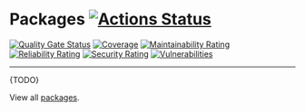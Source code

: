 # Packages [![Actions Status](https://github.com/matt-dunn/packages/workflows/CI/badge.svg)](https://github.com/matt-dunn/packages/actions)

[![Quality Gate Status](https://sonarcloud.io/api/project_badges/measure?project=matt-dunn_packages&metric=alert_status)](https://sonarcloud.io/dashboard?id=matt-dunn_packages)
[![Coverage](https://sonarcloud.io/api/project_badges/measure?project=matt-dunn_packages&metric=coverage)](https://sonarcloud.io/dashboard?id=matt-dunn_packages)
[![Maintainability Rating](https://sonarcloud.io/api/project_badges/measure?project=matt-dunn_packages&metric=sqale_rating)](https://sonarcloud.io/dashboard?id=matt-dunn_packages)
[![Reliability Rating](https://sonarcloud.io/api/project_badges/measure?project=matt-dunn_packages&metric=reliability_rating)](https://sonarcloud.io/dashboard?id=matt-dunn_packages)
[![Security Rating](https://sonarcloud.io/api/project_badges/measure?project=matt-dunn_packages&metric=security_rating)](https://sonarcloud.io/dashboard?id=matt-dunn_packages)
[![Vulnerabilities](https://sonarcloud.io/api/project_badges/measure?project=matt-dunn_packages&metric=vulnerabilities)](https://sonarcloud.io/dashboard?id=matt-dunn_packages)

---

{TODO}

View all [packages](./packages).
